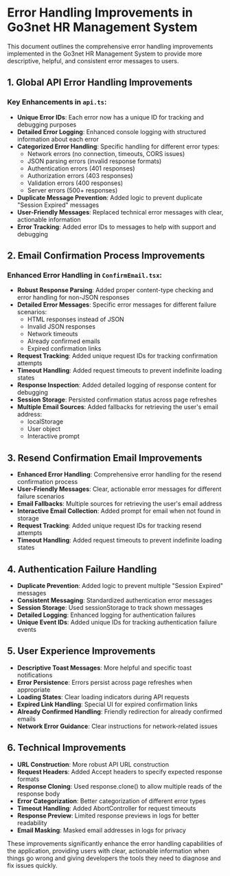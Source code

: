 # Error Handling Improvements in Go3net HR Management System

This document outlines the comprehensive error handling improvements implemented in the Go3net HR Management System to provide more descriptive, helpful, and consistent error messages to users.

## 1. Global API Error Handling Improvements

### Key Enhancements in `api.ts`:

- **Unique Error IDs**: Each error now has a unique ID for tracking and debugging purposes
- **Detailed Error Logging**: Enhanced console logging with structured information about each error
- **Categorized Error Handling**: Specific handling for different error types:
  - Network errors (no connection, timeouts, CORS issues)
  - JSON parsing errors (invalid response formats)
  - Authentication errors (401 responses)
  - Authorization errors (403 responses)
  - Validation errors (400 responses)
  - Server errors (500+ responses)
- **Duplicate Message Prevention**: Added logic to prevent duplicate "Session Expired" messages
- **User-Friendly Messages**: Replaced technical error messages with clear, actionable information
- **Error Tracking**: Added error IDs to messages to help with support and debugging

## 2. Email Confirmation Process Improvements

### Enhanced Error Handling in `ConfirmEmail.tsx`:

- **Robust Response Parsing**: Added proper content-type checking and error handling for non-JSON responses
- **Detailed Error Messages**: Specific error messages for different failure scenarios:
  - HTML responses instead of JSON
  - Invalid JSON responses
  - Network timeouts
  - Already confirmed emails
  - Expired confirmation links
- **Request Tracking**: Added unique request IDs for tracking confirmation attempts
- **Timeout Handling**: Added request timeouts to prevent indefinite loading states
- **Response Inspection**: Added detailed logging of response content for debugging
- **Session Storage**: Persisted confirmation status across page refreshes
- **Multiple Email Sources**: Added fallbacks for retrieving the user's email address:
  - localStorage
  - User object
  - Interactive prompt

## 3. Resend Confirmation Email Improvements

- **Enhanced Error Handling**: Comprehensive error handling for the resend confirmation process
- **User-Friendly Messages**: Clear, actionable error messages for different failure scenarios
- **Email Fallbacks**: Multiple sources for retrieving the user's email address
- **Interactive Email Collection**: Added prompt for email when not found in storage
- **Request Tracking**: Added unique request IDs for tracking resend attempts
- **Timeout Handling**: Added request timeouts to prevent indefinite loading states

## 4. Authentication Failure Handling

- **Duplicate Prevention**: Added logic to prevent multiple "Session Expired" messages
- **Consistent Messaging**: Standardized authentication error messages
- **Session Storage**: Used sessionStorage to track shown messages
- **Detailed Logging**: Enhanced logging for authentication failures
- **Unique Event IDs**: Added unique IDs for tracking authentication failure events

## 5. User Experience Improvements

- **Descriptive Toast Messages**: More helpful and specific toast notifications
- **Error Persistence**: Errors persist across page refreshes when appropriate
- **Loading States**: Clear loading indicators during API requests
- **Expired Link Handling**: Special UI for expired confirmation links
- **Already Confirmed Handling**: Friendly redirection for already confirmed emails
- **Network Error Guidance**: Clear instructions for network-related issues

## 6. Technical Improvements

- **URL Construction**: More robust API URL construction
- **Request Headers**: Added Accept headers to specify expected response formats
- **Response Cloning**: Used response.clone() to allow multiple reads of the response body
- **Error Categorization**: Better categorization of different error types
- **Timeout Handling**: Added AbortController for request timeouts
- **Response Preview**: Limited response previews in logs for better readability
- **Email Masking**: Masked email addresses in logs for privacy

These improvements significantly enhance the error handling capabilities of the application, providing users with clear, actionable information when things go wrong and giving developers the tools they need to diagnose and fix issues quickly.